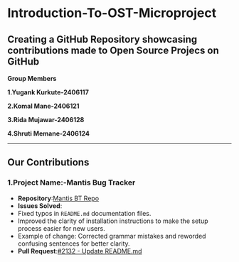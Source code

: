 # Introduction-To-OST-Microproject
Creating a GitHub Repository showcasing contributions made to Open Source Projecs on GitHub
---
**Group Members**

**1.Yugank Kurkute-2406117**

**2.Komal Mane-2406121**

**3.Rida Mujawar-2406128**

**4.Shruti Memane-2406124**

---
## Our Contributions

### **1.Project Name:-Mantis Bug Tracker**
- **Repository**:[Mantis BT Repo](https://github.com/mantisbt/mantisbt)
- **Issues Solved**:
- Fixed typos in `README.md` documentation files.
- Improved the clarity of installation instructions to make the setup process easier for new users.
- Example of change: Corrected grammar mistakes and reworded confusing sentences for better clarity.
- **Pull Request**:[#2132 - Update README.md](https://github.com/mantisbt/mantisbt/pull/2132)
